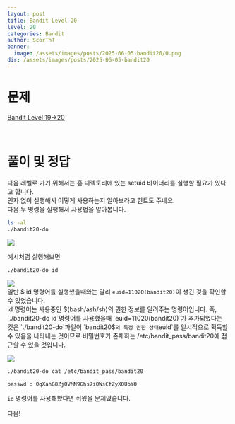 ```yaml
---
layout: post
title: Bandit Level 20
level: 20
categories: Bandit
author: ScorTnT
banner:
  image: /assets/images/posts/2025-06-05-bandit20/0.png
dir: /assets/images/posts/2025-06-05-bandit20
---
```


# 문제

[Bandit Level 19->20](https://overthewire.org/wargames/bandit/bandit{{page.level}}.html)

<br> <!--
![]({{page.dir}}/0.png) 
mkdir ./assets/images/posts/2025-06-05-bandit20
`passwd : cGWpMaKXVwDUNgPAVJbWYuGHVn9zl3j8`
bash
openssl s_client localhost:30001
ssh -p 2220 bandit17@bandit.labs.overthewire.org -i 17_rsa
ssh -p 2220 bandit19@bandit.labs.overthewire.org
-->

# 풀이 및 정답

다음 레벨로 가기 위해서는 홈 디렉토리에 있는 setuid 바이너리를 실행할 필요가 있다고 합니다.  
인자 없이 실행해서 어떻게 사용하는지 알아보라고 힌트도 주네요.  
다음 두 명령을 실행해서 사용법을 알아봅니다.  
```bash
ls -al
./bandit20-do
```

![]({{page.dir}}/0.png)  

예시처럼 실행해보면 
```bash
./bandit20-do id
```
![]({{page.dir}}/1.png)  
일반 $ id 명령어를 실행했을때와는 달리 `euid=11020(bandit20)`이 생긴 것을 확인할 수 있었습니다.  
id 명령어는 사용중인 $(bash/ash/sh)의 권한 정보를 알려주는 명령어입니다.  
즉, `./bandit20-do id`명령어를 사용했을때 `euid=11020(bandit20)`가 추가되었다는 것은 `./bandit20-do`파일이 `bandit20$`의 특정 권한 상태`euid`를 일시적으로 획득할 수 있음을 나타내는 것이므로 비밀번호가 존재하는 /etc/bandit_pass/bandit20에 접근할 수 있을 것입니다.  

![]({{page.dir}}/2.png)  
```bash
./bandit20-do cat /etc/bandit_pass/bandit20
```
`passwd : 0qXahG8ZjOVMN9Ghs7iOWsCfZyXOUbYO`

`id` 명령어를 사용해봤다면 쉬웠을 문제였습니다.  

다음!
